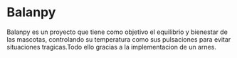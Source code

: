 # Balanpy

Balanpy es un proyecto que tiene como objetivo el equilibrio y bienestar de las mascotas, controlando su temperatura como sus pulsaciones para evitar situaciones tragicas.Todo ello gracias a la implementacion de un arnes. 


